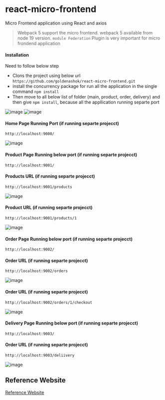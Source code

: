 # react-micro-frontend
Micro Frontend application using React and axios
> Webpack 5 support the micro frontend. webpack 5 available from node 19 version. `module Federation` Plugin is very important for micro frondend application

#### Installation
Need to follow below step
- Clons the project using below url
  ```https://github.com/goldenashok/react-micro-frontend.git```
- install the concurrency package for run all the application in the single command
```npm install```
- Then move to all below list of folder (main, product, order, delivery) and then give ```npm install```, because all the appllication running separte port

![image](https://github.com/goldenashok/react-micro-frontend/assets/13637127/4fef693c-7a91-4cfc-80f2-43a06cf297d3)
![image](https://github.com/goldenashok/react-micro-frontend/assets/13637127/9717041d-5662-4edb-a884-e799f53614ca)

#### Home Page Running Port (if running separte projecct)
```http://localhost:9000/```

![image](https://github.com/goldenashok/react-micro-frontend/assets/13637127/4d2df9b2-3a96-45d5-b24f-7c1132cdb111)
#### Product Page Running below port (if running separte projecct)
```http://localhost:9001/```
#### Products URL (if running separte projecct)
```http://localhost:9001/products```

![image](https://github.com/goldenashok/react-micro-frontend/assets/13637127/0ac0f719-cfa1-499e-93eb-40ecd06589ae)
#### Product URL (if running separte projecct)
```http://localhost:9001/products/1```

![image](https://github.com/goldenashok/react-micro-frontend/assets/13637127/cb9106a9-b9a1-4c21-b755-b9f8d414e594)
#### Order Page Running below port (if running separte projecct)
```http://localhost:9002/```
#### Order URL (if running separte projecct)
```http://localhost:9002/orders```

![image](https://github.com/goldenashok/react-micro-frontend/assets/13637127/b85f7931-4761-48e8-8ba7-fd6c223d6e52)
#### Order URL (if running separte projecct)
```http://localhost:9002/orders/1/checkout```

![image](https://github.com/goldenashok/react-micro-frontend/assets/13637127/e450300b-24d2-47fc-923e-26e51bd9ece8)
#### Delivery Page Running below port (if running separte projecct)
```http://localhost:9003/```
#### Order URL (if running separte projecct)
```http://localhost:9003/deliivery```

![image](https://github.com/goldenashok/react-micro-frontend/assets/13637127/42f4bdd8-aa43-4753-81fd-2a3227876cbd)

## Reference Website
[Reference Website](https://medium.com/@kunalznk/building-micro-frontends-with-react-7f5a21a99825)
